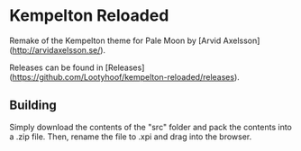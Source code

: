 # Kempelton Reloaded
Remake of the Kempelton theme for Pale Moon by [Arvid Axelsson] (http://arvidaxelsson.se/). 

Releases can be found in [Releases] (https://github.com/Lootyhoof/kempelton-reloaded/releases).

## Building
Simply download the contents of the "src" folder and pack the contents into a .zip file. Then, rename the file to .xpi and drag into the browser.
